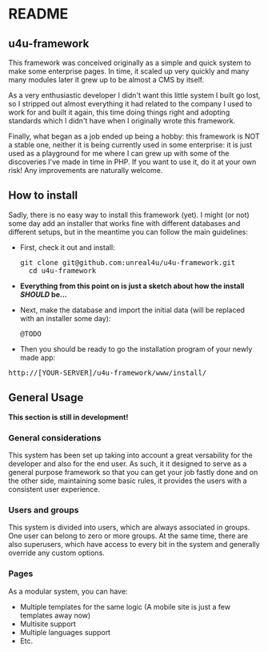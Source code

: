 README
==============

u4u-framework
-------------

This framework was conceived originally as a simple and quick system to make some enterprise pages. In time, it scaled
up very quickly and many many modules later it grew up to be almost a CMS by itself.

As a very enthusiastic developer I didn't want this little system I built go lost, so I stripped out almost everything
it had related to the company I used to work for and built it again, this time doing things right and adopting standards
which I didn't have when I originally wrote this framework.

Finally, what began as a job ended up being a hobby: this framework is NOT a stable one, neither it is being currently
used in some enterprise: it is just used as a playground for me where I can grew up with some of the discoveries I've
made in time in PHP. If you want to use it, do it at your own risk! Any improvements are naturally welcome.

How to install
-------------

Sadly, there is no easy way to install this framework (yet). I might (or not) some day add an installer that works fine
with different databases and different setups, but in the meantime you can follow the main guidelines:

* First, check it out and install:

    <pre>git clone git@github.com:unreal4u/u4u-framework.git
    cd u4u-framework</pre>

* **Everything from this point on is just a sketch about how the install *SHOULD* be...**
* Next, make the database and import the initial data (will be replaced with an installer some day):

    <pre>@TODO</pre>

* Then you should be ready to go the installation program of your newly made app:

 <pre>http://[YOUR-SERVER]/u4u-framework/www/install/</pre>

General Usage
------------

**This section is still in development!**

### General considerations

This system has been set up taking into account a great versability for the developer and also for the end user. As
such, it it designed to serve as a general purpose framework so that you can get your job fastly done and on the other
side, maintaining some basic rules, it provides the users with a consistent user experience.

### Users and groups

This system is divided into users, which are always associated in groups. One user can belong to zero or more groups. At
the same time, there are also superusers, which have access to every bit in the system and generally override any custom
options.

### Pages

As a modular system, you can have:

* Multiple templates for the same logic (A mobile site is just a few templates away now)
* Multisite support
* Multiple languages support
* Etc.
